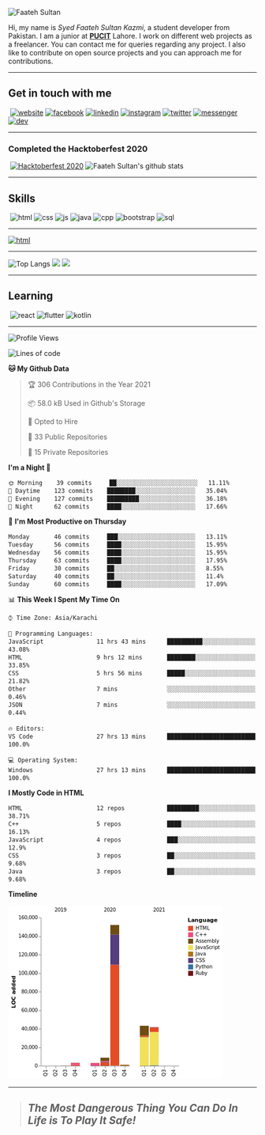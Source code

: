 ![Faateh Sultan](https://github.com/faatehsultan/faatehsultan/blob/master/assets/header.png)

Hi, my name is *Syed Faateh Sultan Kazmi*, a student developer from Pakistan. I am a junior at [**PUCIT**](http://pucit.edu.pk) Lahore. I work on different web projects as a freelancer. You can contact me for queries regarding any project. I also like to contribute on open source projects and you can approach me for contributions. 

----

## Get in touch with me

​	 	       	 [![website](https://github.com/faatehsultan/faatehsultan/blob/master/assets/www.png)](http://faatehsultan.github.io)       [![facebook](https://github.com/faatehsultan/faatehsultan/blob/master/assets/facebook.png)](http://facebook.com/faatehsultan.kazmi)       [![linkedin](https://github.com/faatehsultan/faatehsultan/blob/master/assets/linkedin.png)](https://www.linkedin.com/in/faatehsultankazmi)       [![instagram](https://github.com/faatehsultan/faatehsultan/blob/master/assets/instagram.png)](https://instagram.com/faateh.sultan)       [![twitter](https://github.com/faatehsultan/faatehsultan/blob/master/assets/twitter.png)](https://twitter.com/faatehsultan)       [![messenger](https://github.com/faatehsultan/faatehsultan/blob/master/assets/messenger.png)](https://m.me/faatehsultankazmi)       [![dev](https://github.com/faatehsultan/faatehsultan/blob/master/assets/dev.png)](https://dev.to/faatehsultan) 

----

### Completed the Hacktoberfest 2020 

​        [![Hacktoberfest 2020](https://res.cloudinary.com/practicaldev/image/fetch/s--ajGtUgSU--/c_limit,f_auto,fl_progressive,q_80,w_180/https://dev-to-uploads.s3.amazonaws.com/uploads/badge/badge_image/80/hacktoberfest2020-badge_2.png)](https://dev.to/faatehsultan)                              ![Faateh Sultan's github stats](https://github-readme-stats.vercel.app/api?username=faatehsultan&count_private=true&show_icons=true&theme=synthwave&hide_border=true&include_all_commits=true)

----

## Skills

​	 ![html](https://github.com/faatehsultan/faatehsultan/blob/master/assets/html.png)       ![css](https://github.com/faatehsultan/faatehsultan/blob/master/assets/css.png)        ![js](https://github.com/faatehsultan/faatehsultan/blob/master/assets/js.png)       ![java](https://github.com/faatehsultan/faatehsultan/blob/master/assets/java.png)        ![cpp](https://github.com/faatehsultan/faatehsultan/blob/master/assets/cpp.png)         ![bootstrap](https://github.com/faatehsultan/faatehsultan/blob/master/assets/bootstrap.png)        ![sql](https://github.com/faatehsultan/faatehsultan/blob/master/assets/sql.png)

---

[![html](https://github.com/faatehsultan/faatehsultan/blob/master/assets/find-resume.png)](https://drive.google.com/file/d/1krx2GbUUHwOY3zBUvTZnnAlAnk9YFqlL/view?usp=sharing)

---

![Top Langs](https://github-readme-stats.vercel.app/api/top-langs/?username=faatehsultan&layout=compact&langs_count=10) <img src="https://media.giphy.com/media/mz1kJeDVueKC4/giphy.gif" width="160px"> <img src="https://media.giphy.com/media/VTtANKl0beDFQRLDTh/giphy.gif" width="160px">

---

## Learning

​      ![react](https://github.com/faatehsultan/faatehsultan/blob/master/assets/react.png)        ![flutter](https://github.com/faatehsultan/faatehsultan/blob/master/assets/flutter.png)         ![kotlin](https://github.com/faatehsultan/faatehsultan/blob/master/assets/kotlin.png)                              

---

<!--START_SECTION:waka-->
![Profile Views](http://img.shields.io/badge/Profile%20Views-5-blue)

![Lines of code](https://img.shields.io/badge/From%20Hello%20World%20I%27ve%20Written-253447%20lines%20of%20code-blue)

**🐱 My Github Data** 

> 🏆 306 Contributions in the Year 2021
 > 
> 📦 58.0 kB Used in Github's Storage 
 > 
> 💼 Opted to Hire
 > 
> 📜 33 Public Repositories 
 > 
> 🔑 15 Private Repositories  
 > 
**I'm a Night 🦉** 

```text
🌞 Morning    39 commits     ██░░░░░░░░░░░░░░░░░░░░░░░   11.11% 
🌆 Daytime    123 commits    ████████░░░░░░░░░░░░░░░░░   35.04% 
🌃 Evening    127 commits    █████████░░░░░░░░░░░░░░░░   36.18% 
🌙 Night      62 commits     ████░░░░░░░░░░░░░░░░░░░░░   17.66%

```
📅 **I'm Most Productive on Thursday** 

```text
Monday       46 commits     ███░░░░░░░░░░░░░░░░░░░░░░   13.11% 
Tuesday      56 commits     ████░░░░░░░░░░░░░░░░░░░░░   15.95% 
Wednesday    56 commits     ████░░░░░░░░░░░░░░░░░░░░░   15.95% 
Thursday     63 commits     ████░░░░░░░░░░░░░░░░░░░░░   17.95% 
Friday       30 commits     ██░░░░░░░░░░░░░░░░░░░░░░░   8.55% 
Saturday     40 commits     ██░░░░░░░░░░░░░░░░░░░░░░░   11.4% 
Sunday       60 commits     ████░░░░░░░░░░░░░░░░░░░░░   17.09%

```


📊 **This Week I Spent My Time On** 

```text
⌚︎ Time Zone: Asia/Karachi

💬 Programming Languages: 
JavaScript               11 hrs 43 mins      ██████████░░░░░░░░░░░░░░░   43.08% 
HTML                     9 hrs 12 mins       ████████░░░░░░░░░░░░░░░░░   33.85% 
CSS                      5 hrs 56 mins       █████░░░░░░░░░░░░░░░░░░░░   21.82% 
Other                    7 mins              ░░░░░░░░░░░░░░░░░░░░░░░░░   0.46% 
JSON                     7 mins              ░░░░░░░░░░░░░░░░░░░░░░░░░   0.44%

🔥 Editors: 
VS Code                  27 hrs 13 mins      █████████████████████████   100.0%

💻 Operating System: 
Windows                  27 hrs 13 mins      █████████████████████████   100.0%

```

**I Mostly Code in HTML** 

```text
HTML                     12 repos            █████████░░░░░░░░░░░░░░░░   38.71% 
C++                      5 repos             ████░░░░░░░░░░░░░░░░░░░░░   16.13% 
JavaScript               4 repos             ███░░░░░░░░░░░░░░░░░░░░░░   12.9% 
CSS                      3 repos             ██░░░░░░░░░░░░░░░░░░░░░░░   9.68% 
Java                     3 repos             ██░░░░░░░░░░░░░░░░░░░░░░░   9.68%

```


**Timeline**

![Chart not found](https://raw.githubusercontent.com/faatehsultan/faatehsultan/master/charts/bar_graph.png) 


<!--END_SECTION:waka-->

---

> ##                             ***The Most Dangerous Thing You Can Do In Life is To Play It Safe!***
